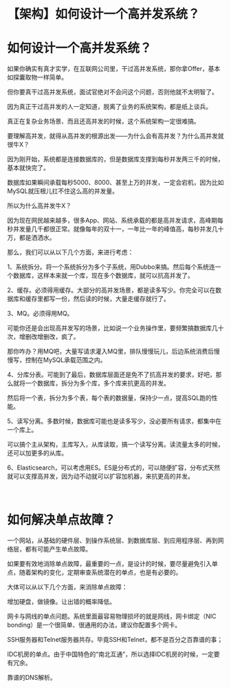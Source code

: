 # 【架构】如何设计一个高并发系统？


# 如何设计一个高并发系统？

如果你确实有真才实学，在互联网公司里，干过高并发系统，那你拿Offer，基本如探囊取物一样简单。

但你要真干过高并发系统，面试官绝对不会问这个问题，否则他就不太明智了。

因为真正干过高并发的人一定知道，脱离了业务的系统架构，都是纸上谈兵。

真正在复杂业务场景、而且还高并发的时候，这个系统架构一定很难搞。

要理解高并发，就得从高并发的根源出发——为什么会有高并发？为什么高并发就很牛X？

因为刚开始，系统都是连接数据库的，但是数据库支撑到每秒并发两三千的时候，基本就快完了。

数据库如果瞬间承载每秒5000、8000、甚至上万的并发，一定会宕机，因为比如MySQL就压根儿扛不住这么高的并发量。

所以为什么高并发牛X？

因为现在网民越来越多，很多App、网站、系统承载的都是高并发请求，高峰期每秒并发量几千都很正常。就像每年的双十一，一年比一年的峰值高，每秒并发几十万，都是洒洒水。

那么，我们可以从以下几个方面，来进行考虑：

1、系统拆分。将一个系统拆分为多个子系统，用Dubbo来搞。然后每个系统连一个数据库，这样本来就一个库，现在多个数据库，就可以抗高并发了。

2、缓存。必须得用缓存。大部分的高并发场景，都是读多写少。你完全可以在数据库和缓存里都写一份，然后读的时候，大量走缓存就行了。

3、MQ。必须得用MQ。

可能你还是会出现高并发写的场景，比如说一个业务操作里，要频繁搞数据库几十次，增删改增删改，疯了。

那你咋办？用MQ吧，大量写请求灌入MQ里，排队慢慢玩儿，后边系统消费后慢慢写，控制在MySQL承载范围之内。

4、分库分表。可能到了最后，数据库层面还是免不了抗高并发的要求，好吧，那么就将一个数据库，拆分为多个库，多个库来抗更高的并发。

然后将一个表，拆分为多个表，每个表的数据量，保持少一点，提高SQL跑的性能。

5、读写分离。多数时候，数据库可能也是读多写少，没必要所有请求，都集中在一个库上。

可以搞个主从架构，主库写入，从库读取，搞一个读写分离。读流量太多的时候，还可以加更多的从库。

6、Elasticsearch，可以考虑用ES。ES是分布式的，可以随便扩容，分布式天然就可以支撑高并发，因为动不动就可以扩容加机器，来抗更高的并发。

 

# 如何解决单点故障？

一个网站，从基础的硬件层、到操作系统层、到数据库层、到应用程序层、再到网络层，都有可能产生单点故障。

如果要有效地消除单点故障，最重要的一点，是设计的时候，要尽量避免引入单点，随着架构的变化，定期审查系统潜在的单点，也是有必要的。

大体可以从以下几个方面，来消除单点故障：

增加硬盘，做镜像。让出错的概率降低。

网卡与网线的单点问题。系统里面最容易物理损坏的就是网线，网卡绑定（NIC bonding）是一个很简单、很通用的办法，建议你配置多个网卡。

SSH服务器和Telnet服务器共存。毕竟SSH和Telnet，都不是百分之百靠谱的事；

IDC机房的单点。由于中国特色的“南北互通”，所以选择IDC机房的时候，一定要有冗余。

靠谱的DNS解析。
 

